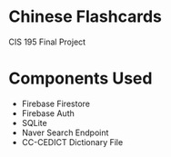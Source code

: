 # Chinese Flashcards

CIS 195 Final Project

# Components Used

- Firebase Firestore
- Firebase Auth
- SQLite
- Naver Search Endpoint
- CC-CEDICT Dictionary File
